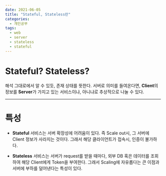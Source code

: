 ```yaml
---
date: 2021-06-05
title: "Stateful, Stateless란"
categories:
  - 개인공부
tags:
  - web
  - server
  - stateless
  - stateful
---
```


# Stateful? Stateless?

해석 그대로에서 알 수 있듯, 존재 상태를 뜻한다.
서버로 의미를 들여온다면, **Client**의 정보를 **Server**가 가지고 있는 서비스이냐, 아니냐로 추상적으로 나눌 수 있다.

---

# 특성

- **Stateful** 서비스는 서버 확장성에 어려움이 있다. 즉 Scale out시, 그 서버에 Client 정보가 사라지는 것이다. 그래서 해당 클라이언트가 접속시, 인증이 불가하다.

- **Stateless** 서비스는 서버가 request를 받을 때마다, 외부 DB 혹은 데이터를 조회하여 해당 Client에게 Token을 부여한다. 그래서 Scaling에 자유롭다는 큰 이점과 서버에 부하를 덜어낸다는 특성이 있다.
